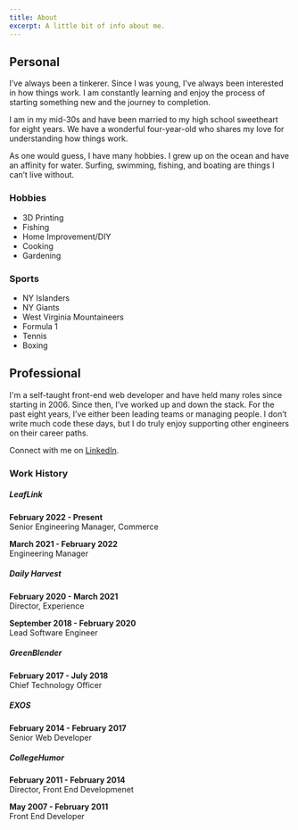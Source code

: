 ```yaml
---
title: About
excerpt: A little bit of info about me.
---
```


## Personal

I’ve always been a tinkerer. Since I was young, I’ve always been interested in how things work. I am constantly learning and enjoy the process of starting something new and the journey to completion.

I am in my mid-30s and have been married to my high school sweetheart for eight years. We have a wonderful four-year-old who shares my love for understanding how things work.

As one would guess, I have many hobbies. I grew up on the ocean and have an affinity for water. Surfing, swimming, fishing, and boating are things I can’t live without.

<MDXColumns>

<div>

### Hobbies

-   3D Printing
-   Fishing
-   Home Improvement/DIY
-   Cooking
-   Gardening

</div>

<div>

### Sports

-   NY Islanders
-   NY Giants
-   West Virginia Mountaineers
-   Formula 1
-   Tennis
-   Boxing

</div>

</MDXColumns>

## Professional

I'm a self-taught front-end web developer and have held many roles since starting in 2006. Since then, I’ve worked up and down the stack. For the past eight years, I’ve either been leading teams or managing people. I don’t write much code these days, but I do truly enjoy supporting other engineers on their career paths.

Connect with me on [LinkedIn](https://www.linkedin.com/in/john-zanussi/).

### Work History

##### LeafLink

**<span className="text-muted">February 2022 - Present</span>**  
Senior Engineering Manager, Commerce

**<span className="text-muted">March 2021 - February 2022</span>**  
Engineering Manager

##### Daily Harvest

**<span className="text-muted">February 2020 - March 2021</span>**  
Director, Experience

**<span className="text-muted">September 2018 - February 2020</span>**  
Lead Software Engineer

##### GreenBlender

**<span className="text-muted">February 2017 - July 2018</span>**  
Chief Technology Officer

##### EXOS

**<span className="text-muted">February 2014 - February 2017</span>**  
Senior Web Developer

##### CollegeHumor

**<span className="text-muted">February 2011 - February 2014</span>**  
Director, Front End Developmenet

**<span className="text-muted">May 2007 - February 2011</span>**  
Front End Developer
